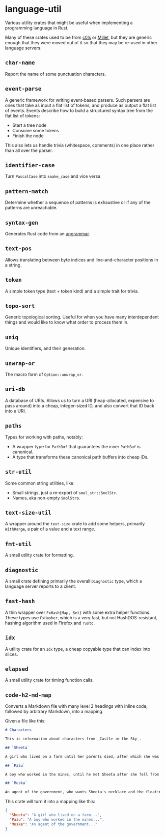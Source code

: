 # language-util

Various utility crates that might be useful when implementing a programming language in Rust.

Many of these crates used to be from [c0ls][] or [Millet][], but they are generic enough that they were moved out of it so that they may be re-used in other language servers.

## `char-name`

Report the name of some punctuation characters.

## `event-parse`

A generic framework for writing event-based parsers. Such parsers are ones that take as input a flat list of tokens, and produce as output a flat list of events. Events describe how to build a structured syntax tree from the flat list of tokens:

- Start a tree node
- Consume some tokens
- Finish the node

This also lets us handle trivia (whitespace, comments) in one place rather than all over the parser.

## `identifier-case`

Turn `PascalCase` into `snake_case` and vice versa.

## `pattern-match`

Determine whether a sequence of patterns is exhaustive or if any of the patterns are unreachable.

## `syntax-gen`

Generates Rust code from an [ungrammar][].

## `text-pos`

Allows translating between byte indices and line-and-character positions in a string.

## `token`

A simple token type (text + token kind) and a simple trait for trivia.

## `topo-sort`

Generic topological sorting. Useful for when you have many interdependent things and would like to know what order to process them in.

## `uniq`

Unique identifiers, and their generation.

## `unwrap-or`

The macro form of `Option::unwrap_or`.

## `uri-db`

A database of URIs. Allows us to turn a URI (heap-allocated, expensive to pass around) into a cheap, integer-sized ID, and also convert that ID back into a URI.

## `paths`

Types for working with paths, notably:

- A wrapper type for `PathBuf` that guarantees the inner `PathBuf` is canonical.
- A type that transforms these canonical path buffers into cheap IDs.

## `str-util`

Some common string utilities, like:

- Small strings, just a re-export of `smol_str::SmolStr`.
- Names, aka non-empty `SmolStr`s.

## `text-size-util`

A wrapper around the `text-size` crate to add some helpers, primarily `WithRange`, a pair of a value and a text range.

## `fmt-util`

A small utility crate for formatting.

## `diagnostic`

A small crate defining primarily the overall `Diagnostic` type, which a language server reports to a client.

## `fast-hash`

A thin wrapper over `FxHash{Map, Set}` with some extra helper functions. These types use `FxHasher`, which is a very fast, but not HashDOS-resistant, hashing algorithm used in Firefox and `rustc`.

## `idx`

A utility crate for an `Idx` type, a cheap copyable type that can index into slices.

## `elapsed`

A small utility crate for timing function calls.

## `code-h2-md-map`

Converts a Markdown file with many level 2 headings with inline code, followed by arbitrary Markdown, into a mapping.

Given a file like this:

```md
# Characters

This is information about characters from _Castle in the Sky_.

## `Sheeta`

A girl who lived on a farm until her parents died, after which she was abducted by the government. She fell out of their airship, and was saved by her magic necklace and a boy, Pazu.

## `Pazu`

A boy who worked in the mines, until he met Sheeta after she fell from the sky. They then went on an adventure to the titular castle and defeated their enemy, Muska.

## `Muska`

An agent of the government, who wants Sheeta's necklace and the floating castle's power.
```

This crate will turn it into a mapping like this:

```json
{
  "Sheeta": "A girl who lived on a farm...",
  "Pazu": "A boy who worked in the mines...",
  "Muska": "An agent of the government..."
}
```

[c0ls]: https://github.com/azdavis/c0ls
[millet]: https://github.com/azdavis/millet
[ungrammar]: https://github.com/rust-analyzer/ungrammar
